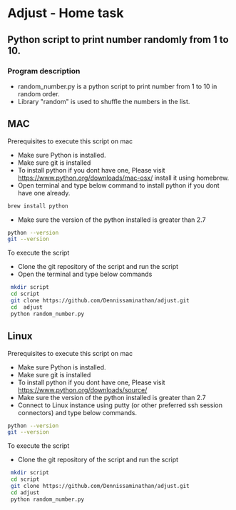 # Adjust - Home task
## Python script to print number randomly from 1 to 10.

### Program description
- random_number.py is a python script to print number from 1 to 10 in random order.
- Library "random" is used to shuffle the numbers in the list.

## MAC
Prerequisites to execute this script on mac

- Make sure Python is installed. 
- Make sure git is installed
- To install python if you dont have one, Please visit https://www.python.org/downloads/mac-osx/ install it using homebrew.
- Open terminal and type below command to install python if you dont have one already.
```sh
brew install python
```
- Make sure the version of the python installed is greater than 2.7 
```sh
python --version
git --version
```
To execute the script

- Clone the git repository of the script and run the script
- Open the terminal and type below commands

```sh
 mkdir script
 cd script
 git clone https://github.com/Dennissaminathan/adjust.git
 cd  adjust
 python random_number.py
```
## Linux
Prerequisites to execute this script on mac

- Make sure Python is installed. 
- Make sure git is installed
- To install python if you dont have one, Please visit https://www.python.org/downloads/source/ 
- Make sure the version of the python installed is greater than 2.7 
- Connect to Linux instance using putty (or other preferred ssh session connectors) and type below commands.
```sh
python --version
git --version
```
To execute the script
- Clone the git repository of the script and run the script
```sh
 mkdir script
 cd script
 git clone https://github.com/Dennissaminathan/adjust.git
 cd adjust
 python random_number.py
```
